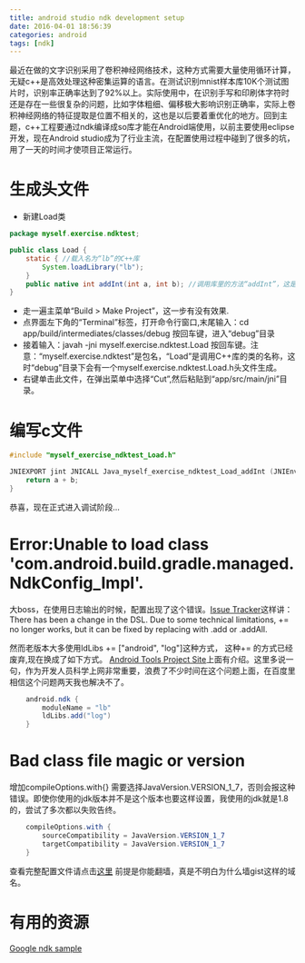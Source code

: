 ```yaml
---
title: android studio ndk development setup
date: 2016-04-01 18:56:39
categories: android
tags: [ndk]
---
```


最近在做的文字识别采用了卷积神经网络技术，这种方式需要大量使用循环计算，无疑c++是高效处理这种密集运算的语言。在测试识别mnist样本库10K个测试图片时，识别率正确率达到了92%以上。实际使用中，在识别手写和印刷体字符时还是存在一些很复杂的问题，比如字体粗细、偏移极大影响识别正确率，实际上卷积神经网络的特征提取是位置不相关的，这也是以后要着重优化的地方。回到主题，c++工程要通过ndk编译成so库才能在Android端使用，以前主要使用eclipse开发，现在Android studio成为了行业主流，在配置使用过程中碰到了很多的坑，用了一天的时间才使项目正常运行。
<!-- more -->
# 生成头文件

* 新建Load类
``` java
package myself.exercise.ndktest;

public class Load {
    static { //载入名为“lb”的C++库
        System.loadLibrary("lb");
    }
    public native int addInt(int a, int b); //调用库里的方法“addInt”，这是计算a和b两个整数相加
}
```
* 走一遍主菜单“Build > Make Project”，这一步有没有效果.
* 点界面左下角的“Terminal”标签，打开命令行窗口,末尾输入：cd app/build/intermediates/classes/debug 按回车键，进入“debug”目录
* 接着输入：javah -jni myself.exercise.ndktest.Load 按回车键。注意：“myself.exercise.ndktest”是包名，“Load”是调用C++库的类的名称，这时“debug”目录下会有一个myself.exercise.ndktest.Load.h头文件生成。
* 右键单击此文件，在弹出菜单中选择“Cut”,然后粘贴到“app/src/main/jni”目录。

# 编写c文件

``` c
#include "myself_exercise_ndktest_Load.h"

JNIEXPORT jint JNICALL Java_myself_exercise_ndktest_Load_addInt (JNIEnv *, jobject, jint a, jint b) {
    return a + b;
}
```
恭喜，现在正式进入调试阶段...


# Error:Unable to load class 'com.android.build.gradle.managed.NdkConfig_Impl'.
大boss，在使用日志输出的时候，配置出现了这个错误。[Issue Tracker](https://code.google.com/p/android/issues/detail?id=192928&q=label%3Acomponent-tools&colspec=ID%20Type%20Status%20Owner%20Summary%20Stars)这样讲：
There has been a change in the DSL.  Due to some technical limitations, += no longer works, but it can be fixed by replacing with .add or .addAll.

然而老版本大多使用ldLibs += ["android", "log"]这种方式， 这种+= 的方式已经废弃,现在换成了如下方式。 [Android Tools Project Site](http://tools.android.com/tech-docs/new-build-system/gradle-experimental)上面有介绍。这里多说一句，作为开发人员科学上网非常重要，浪费了不少时间在这个问题上面，在百度里相信这个问题两天我也解决不了。

``` java
    android.ndk {
        moduleName = "lb"
        ldLibs.add("log")
    }
```

# Bad class file magic or version
增加compileOptions.with{} 需要选择JavaVersion.VERSION_1_7，否则会报这种错误。即使你使用的jdk版本并不是这个版本也要这样设置，我使用的jdk就是1.8的，尝试了多次都以失败告终。

``` java
    compileOptions.with {
        sourceCompatibility = JavaVersion.VERSION_1_7
        targetCompatibility = JavaVersion.VERSION_1_7
    }
```
查看完整配置文件请点击[这里](https://gist.github.com/dontcry2013/5ceac51f15d5afb8b3f7457f26999906)
前提是你能翻墙，真是不明白为什么墙gist这样的域名。




# 有用的资源
[Google ndk sample](https://github.com/googlesamples/android-ndk)

